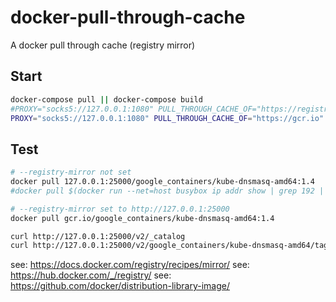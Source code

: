 # docker-pull-through-cache
A docker pull through cache (registry mirror)

## Start

```sh
docker-compose pull || docker-compose build
#PROXY="socks5://127.0.0.1:1080" PULL_THROUGH_CACHE_OF="https://registry-1.docker.io" docker-compose up -d
PROXY="socks5://127.0.0.1:1080" PULL_THROUGH_CACHE_OF="https://gcr.io" docker-compose up -d
```

## Test

```sh
# --registry-mirror not set
docker pull 127.0.0.1:25000/google_containers/kube-dnsmasq-amd64:1.4
#docker pull $(docker run --net=host busybox ip addr show | grep 192 | grep -Eo '([0-9]+\.){3}[0-9]+' | head -n1):25000/google_containers/kube-dnsmasq-amd64:1.4

# --registry-mirror set to http://127.0.0.1:25000
docker pull gcr.io/google_containers/kube-dnsmasq-amd64:1.4

curl http://127.0.0.1:25000/v2/_catalog
curl http://127.0.0.1:25000/v2/google_containers/kube-dnsmasq-amd64/tags/list
```


see: https://docs.docker.com/registry/recipes/mirror/
see: https://hub.docker.com/_/registry/
see: https://github.com/docker/distribution-library-image/

